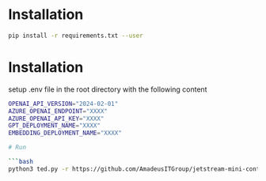 # Installation

```bash
pip install -r requirements.txt --user
```
# Installation
setup .env file in the root directory with the following content
```bash
OPENAI_API_VERSION="2024-02-01"
AZURE_OPENAI_ENDPOINT="XXXX"
AZURE_OPENAI_API_KEY="XXXX"
GPT_DEPLOYMENT_NAME="XXXX"
EMBEDDING_DEPLOYMENT_NAME="XXXX"
````


```bash
# Run

```bash
python3 ted.py -r https://github.com/AmadeusITGroup/jetstream-mini-controller.git -f unit-tests
```